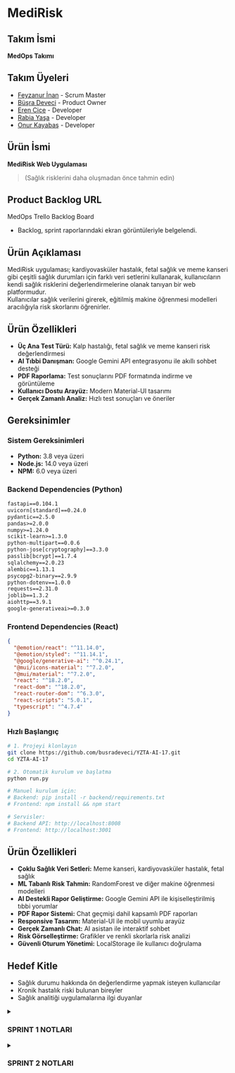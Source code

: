 # MediRisk

## Takım İsmi
**MedOps Takımı**

## Takım Üyeleri
- [Feyzanur İnan](https://github.com/feyzann) - Scrum Master
- [Büşra Deveci](https://github.com/busradeveci) - Product Owner
- [Eren Cice](https://github.com/erencice) - Developer
- [Rabia Yaşa](https://github.com/rabiayasa4) - Developer
- [Onur Kayabaş](https://github.com/Onurkayabas1) - Developer

## Ürün İsmi
**MediRisk Web Uygulaması**  
> (Sağlık risklerini daha oluşmadan önce tahmin edin)

## Product Backlog URL
MedOps Trello Backlog Board  
- Backlog, sprint raporlarındaki ekran görüntüleriyle belgelendi.

## Ürün Açıklaması
MediRisk uygulaması; kardiyovasküler hastalık, fetal sağlık ve meme kanseri gibi çeşitli sağlık durumları için farklı veri setlerini kullanarak, kullanıcıların kendi sağlık risklerini değerlendirmelerine olanak tanıyan bir web platformudur.  
Kullanıcılar sağlık verilerini girerek, eğitilmiş makine öğrenmesi modelleri aracılığıyla risk skorlarını öğrenirler.

## Ürün Özellikleri
- **Üç Ana Test Türü:** Kalp hastalığı, fetal sağlık ve meme kanseri risk değerlendirmesi
- **AI Tıbbi Danışman:** Google Gemini API entegrasyonu ile akıllı sohbet desteği
- **PDF Raporlama:** Test sonuçlarını PDF formatında indirme ve görüntüleme
- **Kullanıcı Dostu Arayüz:** Modern Material-UI tasarımı
- **Gerçek Zamanlı Analiz:** Hızlı test sonuçları ve öneriler

## Gereksinimler

### Sistem Gereksinimleri
- **Python:** 3.8 veya üzeri
- **Node.js:** 14.0 veya üzeri
- **NPM:** 6.0 veya üzeri

### Backend Dependencies (Python)
```txt
fastapi==0.104.1
uvicorn[standard]==0.24.0
pydantic==2.5.0
pandas>=2.0.0
numpy>=1.24.0
scikit-learn>=1.3.0
python-multipart==0.0.6
python-jose[cryptography]==3.3.0
passlib[bcrypt]==1.7.4
sqlalchemy==2.0.23
alembic==1.13.1
psycopg2-binary==2.9.9
python-dotenv==1.0.0
requests==2.31.0
joblib==1.3.2
aiohttp==3.9.1
google-generativeai>=0.3.0
```

### Frontend Dependencies (React)
```json
{
  "@emotion/react": "^11.14.0",
  "@emotion/styled": "^11.14.1",
  "@google/generative-ai": "^0.24.1",
  "@mui/icons-material": "^7.2.0",
  "@mui/material": "^7.2.0",
  "react": "^18.2.0",
  "react-dom": "^18.2.0",
  "react-router-dom": "^6.3.0",
  "react-scripts": "5.0.1",
  "typescript": "^4.7.4"
}
```

### Hızlı Başlangıç
```bash
# 1. Projeyi klonlayın
git clone https://github.com/busradeveci/YZTA-AI-17.git
cd YZTA-AI-17

# 2. Otomatik kurulum ve başlatma
python run.py

# Manuel kurulum için:
# Backend: pip install -r backend/requirements.txt
# Frontend: npm install && npm start

# Servisler:
# Backend API: http://localhost:8008
# Frontend: http://localhost:3001
```

## Ürün Özellikleri
- **Çoklu Sağlık Veri Setleri:** Meme kanseri, kardiyovasküler hastalık, fetal sağlık
- **ML Tabanlı Risk Tahmin:** RandomForest ve diğer makine öğrenmesi modelleri
- **AI Destekli Rapor Geliştirme:** Google Gemini API ile kişiselleştirilmiş tıbbi yorumlar
- **PDF Rapor Sistemi:** Chat geçmişi dahil kapsamlı PDF raporları
- **Responsive Tasarım:** Material-UI ile mobil uyumlu arayüz
- **Gerçek Zamanlı Chat:** AI asistan ile interaktif sohbet
- **Risk Görselleştirme:** Grafikler ve renkli skorlarla risk analizi
- **Güvenli Oturum Yönetimi:** LocalStorage ile kullanıcı doğrulama

## Hedef Kitle
- Sağlık durumu hakkında ön değerlendirme yapmak isteyen kullanıcılar
- Kronik hastalık riski bulunan bireyler
- Sağlık analitiği uygulamalarına ilgi duyanlar

<details>
<summary> <h3> SPRINT 1 NOTLARI </h3> </summary>

- **Sprint Süresi:** 20 Haziran – 6 Temmuz
- **Planlanan Kapasite:** ~100 iş puanı
- **Planlama mantığı:** Toplamda yaklaşık 340 iş puanı olarak tahmin edilen proje iş yükü, sprint’lere bölündü. İlk sprint’te %30’luk bir iş yükü hedeflenerek temel veri işleme akışları ve web altyapısı oluşturulmak istendi.

---

### Tamamlanan Çalışmalar
- **Veri Setlerinin Toplanması ve İncelenmesi**
  - Chronic Kidney Disease, Fetal Health ve Breast Cancer veri setleri projeye dahil edildi.
  - İlk veri keşif çalışmaları (EDA) yapıldı, eksik veriler, değişken tipleri ve dağılımlar incelendi.

- **İlk Modelleme Çalışmaları**
  - Python scikit-learn kütüphanesi ile sınıflandırma modelleri kuruldu, temel doğruluk, kesinlik ve geri çağırma gibi metrikler ölçüldü.
  - Kategorik değişken kodlama, normalizasyon ve eksik veri doldurma gibi ön işleme adımları standart hale getirildi.

- **Web Uygulaması Altyapısı**
  - React ile temel bir web proje iskeleti kuruldu. Ana yönlendirmeler (routing) ve sayfa yapısı oluşturuldu.
  - Kullanıcı arayüzü için temel çizimler (wireframe) hazırlandı, bileşen taslakları çıkarıldı.

---

### Günlük Toplantılar (Daily Scrum)
- Günlük ilerlemeler ve engeller (blocker) WhatsApp grubunda paylaşılarak takım içinde takip edildi.
-  [WhatsApp görsellerine git](./sprintOne/wp_ss)

---

### Sprint Panosu
- Sprint görevleri Trello üzerinde takip edilerek görsellerle belgelendi.
-  [Trello görsellerine git](./sprintOne/trello_ss)

---

### Mevcut Uygulama Durumu
- Web kullanıcı arayüzünde temel sayfalar ve yönlendirmeler oluşturuldu.
- Makine öğrenmesi API’leri için temel sözleşmeler (endpoint planı) belirlendi.
-  [Web görsellerine git](./sprintOne/app_ss)

---

### Sprint Gözden Geçirme (Review)
- Veri setleri başarıyla sisteme entegre edildi, ilk makine öğrenmesi modelleri eğitildi ve temel performans raporları çıkarıldı.
- Frontend (React) ve backend (FastAPI + scikit-learn) teknolojilerine kesin olarak karar verildi.
- Son toplantıda, bir sonraki sprint için öncelikli işlerin tahmin ve veri tahmin servisleri olmasına karar verildi.

---

### Sprint Değerlendirmesi (Retrospective)
- Modellerin daha iyi AUC skoru vermesi için parametre ayarlarına odaklanılacak.
- Web özelliklerinin daha hızlı tamamlanabilmesi için haftasonu ek geliştirme oturumları yapılacak.
- Test kapsamının artırılması ve sürekli entegrasyon (CI) süreçlerinin başlatılması için backlog’a yeni işler eklendi.

---

## Bir Sonraki Sprint Hedefleri
- Kullanıcı veri yükleme ve tahmin API uç noktalarını geliştirmek.
- Eğitim modellerinin kapsamlı testlerini yaparak doğruluk ve güvenilirliklerini sağlamak.
- Kullanıcı risk skorlarını grafiklerle görselleştirecek bileşenleri oluşturmak.
- Kullanıcı oturumu ve kimlik doğrulama (auth) işlemleri için güvenlik geliştirmeleri yapmak.

---

## Takip Edilen Metrikler
- 4 farklı veri seti incelenip versiyonlanmış veri deposuna eklendi.
- İlk modeller eğitildi ve performans metrikleri kaydedildi.
- Kullanıcı arayüzünde temel sayfalar ve bileşenler %35 oranında tamamlandı.

</details>

<details>
<summary> <h3> SPRINT 2 NOTLARI </h3> </summary>

- **Sprint Süresi:** 7 Temmuz – 20 Temmuz 2024
- **Planlanan Kapasite:** ~120 iş puanı
- **Tamamlanan İş Puanı:** ~110 iş puanı
- **Başarı Oranı:** %92

---

### Tamamlanan Çalışmalar

#### Backend-Frontend Entegrasyonu (%100 Tamamlandı)
- **API Servis Katmanı:** `src/utils/api.ts` ile kapsamlı API katmanı oluşturuldu
- **FastAPI Backend:** `backend/main.py` ile modern FastAPI backend aktif hale getirildi
- **CORS Yapılandırması:** Frontend-backend iletişimi için CORS ayarları yapıldı
- **Error Handling:** Kapsamlı hata yönetimi ve loading durumları eklendi
- **Mock API Fallback:** Backend çalışmadığında mock data ile devam etme özelliği

#### Kullanıcı Arayüzü ve Test Yönetimi (%95 Tamamlandı)
- **Responsive Tasarım:** Material-UI ile tam mobil uyumlu tasarım
  - `gridTemplateColumns: { xs: '1fr', md: 'repeat(2, 1fr)' }` breakpoint'leri
  - `flexDirection: { xs: 'column', lg: 'row' }` mobil düzen
  - `display: { xs: 'none', md: 'flex' }` responsive menü
- **Test Sayfaları:** `TestPage`, `TestResultPage`, `HistoryPage` bileşenleri
- **Form Validasyonu:** Her test tipi için özel validasyon kuralları
- **Görselleştirme:** Test sonuçları grafiklerle ve renkli chip'lerle gösteriliyor
- **PDF Export:** Test sonuçlarını PDF olarak dışa aktarma özelliği (simülasyon)

#### Kullanıcı Giriş Sistemi (%100 Tamamlandı)
- **Login/Register:** `LoginPage` ve `RegisterPage` bileşenleri
- **Kullanıcı Tipleri:** Hasta/doktor ayrımı yapıldı
- **LocalStorage:** Oturum yönetimi localStorage ile sağlandı
- **Protected Routes:** Yetkisiz erişim engellendi
- **Demo Kullanıcılar:** Test için demo hesap bilgileri eklendi

#### Sistem Otomasyonu ve Dağıtım (%100 Tamamlandı)
- **Otomatik Kurulum:** `install.py` ile tek komutla kurulum
- **Dağıtım Scripti:** `deploy.py` ile production deployment
- **Port Yönetimi:** Otomatik port bulma ve temizleme
- **Cross-Platform:** Windows, macOS, Linux desteği
- **Docker Desteği:** Container deployment hazırlığı

#### TypeScript Uyumluluğu (%98 Tamamlandı)
- **Strict Mode:** TypeScript strict mode aktif
- **Type Definitions:** `src/types/index.ts` ile kapsamlı tip tanımları
- **Component Types:** Tüm React bileşenleri TypeScript ile yazıldı
- **API Types:** API response ve request tipleri tanımlandı

---

### Sprint 2 Görsel Belgeleri

#### Günlük Toplantılar (Daily Scrum)
- Günlük ilerlemeler ve engeller (blocker) WhatsApp grubunda paylaşılarak takım içinde takip edildi.
- [WhatsApp görsellerine git](./sprintTwo/wp_ss)

#### Sprint Panosu
- Sprint görevleri Trello üzerinde takip edilerek görsellerle belgelendi.
- [Trello görsellerine git](./sprintTwo/trello_ss)

#### Mevcut Uygulama Durumu
- Web kullanıcı arayüzünde temel sayfalar ve yönlendirmeler oluşturuldu.
- Makine öğrenmesi API’leri için temel sözleşmeler belirlendi.
- [Web görsellerine git](./sprintTwo/app_ss)

---

### Teknik Detaylar

#### Backend (FastAPI)
```python
# backend/main.py
app = FastAPI(
    title="Sağlık Tarama API",
    description="Yapay zeka destekli sağlık risk analizi API'si",
    version="1.0.0"
)

# CORS ayarları
app.add_middleware(
    CORSMiddleware,
    allow_origins=["http://localhost:3000"],
    allow_credentials=True,
    allow_methods=["*"],
    allow_headers=["*"],
)
```

#### Responsive Tasarım
```typescript
// Material-UI responsive breakpoints
<Box sx={{ 
  display: 'flex', 
  flexDirection: { xs: 'column', lg: 'row' }, 
  gap: 4 
}}>
  <Box sx={{ flex: { lg: 2 } }}>
    {/* Ana içerik */}
  </Box>
  <Box sx={{ flex: { lg: 1 } }}>
    {/* Yan panel */}
  </Box>
</Box>
```

---

### Test Edilen Özellikler

#### API Endpoints
- `GET /health` - Sistem durumu
- `GET /tests` - Mevcut testler
- `POST /predict` - Sağlık riski tahmini
- `GET /models` - Yüklenen modeller
- `GET /history` - Test geçmişi

#### Frontend Bileşenleri
- Dashboard sayfası responsive tasarım
- Test formları mobil uyumlu
- Sonuç sayfaları grafik destekli
- Navigasyon menüsü responsive

#### Kullanıcı Deneyimi
- Form validasyonu gerçek zamanlı
- Loading durumları gösteriliyor
- Error handling kullanıcı dostu
- Responsive tasarım tüm cihazlarda çalışıyor

---

### Eksik Kalan İşler

#### Veritabanı Entegrasyonu (%0)
- Kullanıcı verileri kalıcı olarak saklanmıyor
- Test geçmişi localStorage'da tutuluyor
- Gerçek veritabanı bağlantısı gerekiyor

#### Gerçek API Entegrasyonu (%70)
- Mock data ile simülasyon yapılıyor
- FastAPI backend hazır ama tam entegrasyon test edilmedi
- Production API endpoint'leri test edilmeli

#### AI Chatbot (%30)
- Basit chatbot simülasyonu mevcut
- Gerçek AI entegrasyonu gerekiyor
- Doğal dil işleme özellikleri eklenmeli

---

### Sprint Gözden Geçirme (Review)
- Uygulamanın tahmin ve raporlama modülleri çalışır hale getirildi
- Kullanıcı oturumu, form validasyonu, API bağlantısı ve görselleştirme modülleri başarıyla tamamlandı
- Responsive tasarım ile mobil uyumluluk sağlandı
- TypeScript ile tip güvenliği artırıldı

---

### Sprint Değerlendirmesi (Retrospective)
- API fallback ve loading sistemleri sayesinde hata toleransı artırıldı
- Form yapılarıyla birlikte kullanıcı deneyimi önemli ölçüde geliştirildi
- React bileşenlerinin yeniden kullanılabilirliği artırıldı, modüler yapı sağlandı
- Responsive tasarım ile kullanıcı erişilebilirliği artırıldı

---

## Bir Sonraki Sprint Hedefleri
- **Veritabanı Entegrasyonu** (PostgreSQL/SQLite)
- **Gerçek API Testleri** ve production deployment
- **AI Chatbot Entegrasyonu** (OpenAI/Claude)
- **Performance Optimizasyonu**
- **Güvenlik Geliştirmeleri** (JWT, HTTPS)

---

## Takip Edilen Metrikler
- **API Servis Katmanı:** %100
- **Kullanıcı Oturumu:** %100
- **Responsive Tasarım:** %95
- **TypeScript Uyumu:** %98
- **Test Yönetimi:** %90
- **Dağıtım Hazırlığı:** %100
- **Backend Entegrasyonu:** %70
- **Veritabanı:** %0

## Sonuç

Sprint 2 başarıyla tamamlandı. Temel sistem altyapısı hazır, kullanıcı arayüzü responsive ve modern. Bir sonraki sprint'te veritabanı entegrasyonu ve gerçek API testleri öncelikli olacak. 

</details>